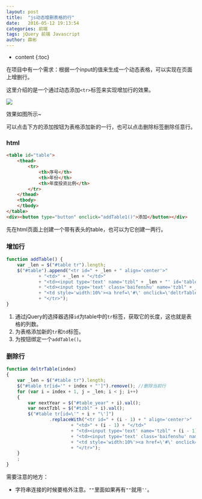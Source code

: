 ```yaml
---
layout: post
title:  "js动态增删表格的行"
date:   2016-05-12 19:13:54
categories: 前端 
tags: jQuery 前端 Javascript
author: 薛彬
---
```


* content
{:toc}

在项目中有一个需求：根据一个input的值来生成一个动态表格，可以实现在页面上增删行。

这里介绍的是一个通过动态添加`<tr>`标签来实现增加行的效果。





![](http://i.imgur.com/0mslpR4.png)

效果如图所示~

可以点击下方的添加按钮为表格添加新的一行，也可以点击删除标签删除任意行。

### html

```html
<table id="table">
	<thead>
		<tr>
			<th>序号</th>
			<th>年份</th>
			<th>年度投资比例</th>
		</tr>
	</thead>
	<tbody>
	</tbody>
</table>
<div><button type="button" onclick="addTable1()">添加</button></div>
```

先在html页面上创建一个带有表头的table，也可以为它创建一两行。

### 增加行

```javascript
function addTable() {
    var _len = $("#table tr").length;
    $("#table").append("<tr id=" + _len + " align='center'>"
            + "<td>" + _len + "</td>"
            + "<td><input type='text' name='tzbl" + _len + "' id='table_year" + _len + "' /></td>"
            + "<td><input type='text' class='baifenshu' name='tzbl" + _len + "' id='tzbl" + _len + "' />&nbsp%</td>"
            + "<td style='width:10%'><a href=\'#\' onclick=\'deltrTable(" + _len + ")\'>删除</a></td>"
            + "</tr>");
}
```

1. 通过jQuery的选择器选择`id`为table中的`tr`标签，获取它的长度，这也就是表格的列数。
2. 为表格添加新的`tr`和`td`标签。
3. 为按钮绑定一个`addTable()`。

### 删除行

```javascript
function deltrTable(index)
{
    var _len = $("#table tr").length;
    $("#table tr[id='" + index + "']").remove(); //删除当前行
    for (var i = index + 1, j = _len; i < j; i++)
    {
        var nextYear = $("#table_year" + i).val();
        var nextTzbl = $("#tzbl" + i).val();
        $("#table tr[id=\'" + i + "\']")
                .replaceWith("<tr id=" + (i - 1) + " align='center'>"
                        + "<td>" + (i - 1) + "</td>"
                        + "<td><input type='text' name='tzbl" + (i - 1) + "' value='" + nextYear + "' id='table1_year" + (i - 1) + "'/></td>"
                        + "<td><input type='text' class='baifenshu' name='tzbl" + (i - 1) + "' value='" + nextTzbl + "' id='tzbl" + (i - 1) + "'/>&nbsp%</td>"
                        + "<td style='width:10%'><a href=\'#\' onclick=\'deltrTable1(" + (i - 1) + ")\'>删除</a></td>"
                        + "</tr>");
    }
    ;
}
```

需要注意的地方：

- 字符串连接的时候要格外注意。`""`里面如果再有`""`就用`''`。